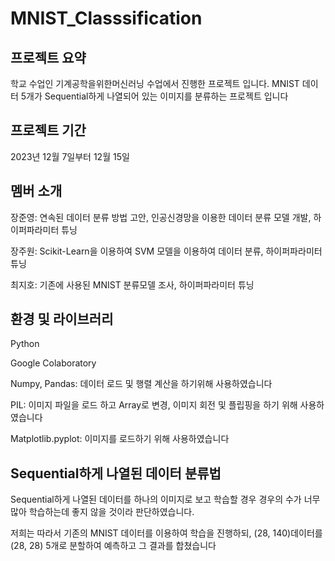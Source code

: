 ﻿# MNIST_Classsification
## 프로젝트 요약

학교 수업인 기계공학을위한머신러닝 수업에서 진행한 프로젝트 입니다.
MNIST 데이터 5개가 Sequential하게 나열되어 있는 이미지를 분류하는 프로젝트 입니다

## 프로젝트 기간
2023년 12월 7일부터 12월 15일

## 멤버 소개
장준영: 연속된 데이터 분류 방법 고안, 인공신경망을 이용한 데이터 분류 모델 개발, 하이퍼파라미터 튜닝

장주원: Scikit-Learn을 이용하여 SVM 모델을 이용하여 데이터 분류, 하이퍼파라미터 튜닝

최지호: 기존에 사용된 MNIST 분류모델 조사, 하이퍼파라미터 튜닝

## 환경 및 라이브러리

Python

Google Colaboratory

Numpy, Pandas: 데이터 로드 및 행렬 계산을 하기위해 사용하였습니다

PIL: 이미지 파일을 로드 하고 Array로 변경, 이미지 회전 및 플립핑을 하기 위해 사용하였습니다

Matplotlib.pyplot: 이미지를 로드하기 위해 사용하였습니다

## Sequential하게 나열된 데이터 분류법

Sequential하게 나열된 데이터를 하나의 이미지로 보고 학습할 경우 경우의 수가 너무 많아 학습하는데 좋지 않을 것이라 판단하였습니다.

저희는 따라서 기존의 MNIST 데이터를 이용하여 학습을 진행하되, (28, 140)데이터를 (28, 28) 5개로 분할하여 예측하고 그 결과를 합쳤습니다
